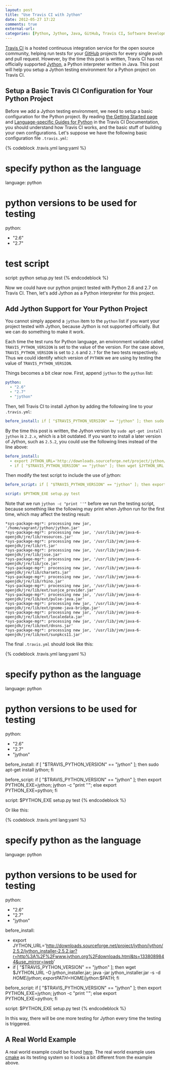 ```yaml
---
layout: post
title: "Use Travis CI with Jython"
date: 2012-05-27 17:22
comments: true
external-url: 
categories: [Python, Jython, Java, GitHub, Travis CI, Software Development]
---
```


[Travis CI][] is a hosted continuous integration service for the open source
community, helping run tests for your [GitHub][] projects for every single push
and pull request. However, by the time this post is written, Travis CI has not
officially supported [Jython][], a Python interpreter written in Java. This post
will help you setup a Jython testing environment for a Python project on Travis
CI.

<!-- more -->

## Setup a Basic Travis CI Configuration for Your Python Project

Before we add a Jython testing environment, we need to setup a basic
configuration for the Python project. By reading
[the Getting Started page][travis-getting-started] and
[Language-specific Guides for Python][travis-language-speicific-guides-python]
in the Travis CI Documentation, you should understand how Travis CI works, and
the basic stuff of building your own configurations. Let's suppose we have the
following basic configuration file `.travis.yml`:

{% codeblock .travis.yml lang:yaml %}
# specify python as the language
language: python

# python versions to be used for testing
python:
  - "2.6"
  - "2.7"

# test script
script: python setup.py test
{% endcodeblock %}

Now we could have our python project tested with Python 2.6 and 2.7 on Travis
CI. Then, let's add Jython as a Python interpreter for this project.


## Add Jython Support for Your Python Project

You cannot simply append a `jython` item to the `python` list if you want your
project tested with Jython, because Jython is not supported officially. But we
can do something to make it work.

Each time the test runs for Python language, an environment variable called
`TRAVIS_PYTHON_VERSION` is set to the value of the version. For the case above,
`TRAVIS_PYTHON_VERSION` is set to `2.6` and `2.7` for the two tests
respectively. Thus we could identify which version of `PYTHON` we are using by
testing the value of `TRAVIS_PYTHON_VERSION`.

Things becomes a bit clear now. First, append `jython` to the `python` list:

```yaml
python:
  - "2.6"
  - "2.7"
  - "jython"
```

Then, tell Travis CI to install Jython by adding the following line to your
`.travis.yml`:

```yaml
before_install: if [ "$TRAVIS_PYTHON_VERSION" == "jython" ]; then sudo apt-get install jython; fi
```

By the time this post is written, the Jython version by `sudo apt-get install
jython` is `2.2.x`, which is a bit outdated. If you want to install a later
version of Jython, such as `2.5.2`, you could use the following lines instead of
the line above:

```yaml
before_install:
  - export JYTHON_URL='http://downloads.sourceforge.net/project/jython/jython/2.5.2/jython_installer-2.5.2.jar?r=http%3A%2F%2Fwww.jython.org%2Fdownloads.html&ts=1338089844&use_mirror=iweb'
  - if [ "$TRAVIS_PYTHON_VERSION" == "jython" ]; then wget $JYTHON_URL -O jython_installer.jar; java -jar jython_installer.jar -s -d $HOME/jython; export PATH=$HOME/jython:$PATH; fi
```

Then modify the test script to include the use of jython:

```yaml
before_script: if [ "$TRAVIS_PYTHON_VERSION" == "jython" ]; then export PYTHON_EXE=jython; jython -c "print ''"; else export PYTHON_EXE=python; fi

script: $PYTHON_EXE setup.py test
```

Note that we run `jython -c "print ''"` before we run the testing script,
because something like the following may print when Jython run for the first
time, which may affect the testing result:

    *sys-package-mgr*: processing new jar, '/home/vagrant/jython/jython.jar'
    *sys-package-mgr*: processing new jar, '/usr/lib/jvm/java-6-openjdk/jre/lib/resources.jar'
    *sys-package-mgr*: processing new jar, '/usr/lib/jvm/java-6-openjdk/jre/lib/rt.jar'
    *sys-package-mgr*: processing new jar, '/usr/lib/jvm/java-6-openjdk/jre/lib/jsse.jar'
    *sys-package-mgr*: processing new jar, '/usr/lib/jvm/java-6-openjdk/jre/lib/jce.jar'
    *sys-package-mgr*: processing new jar, '/usr/lib/jvm/java-6-openjdk/jre/lib/charsets.jar'
    *sys-package-mgr*: processing new jar, '/usr/lib/jvm/java-6-openjdk/jre/lib/rhino.jar'
    *sys-package-mgr*: processing new jar, '/usr/lib/jvm/java-6-openjdk/jre/lib/ext/sunjce_provider.jar'
    *sys-package-mgr*: processing new jar, '/usr/lib/jvm/java-6-openjdk/jre/lib/ext/pulse-java.jar'
    *sys-package-mgr*: processing new jar, '/usr/lib/jvm/java-6-openjdk/jre/lib/ext/gnome-java-bridge.jar'
    *sys-package-mgr*: processing new jar, '/usr/lib/jvm/java-6-openjdk/jre/lib/ext/localedata.jar'
    *sys-package-mgr*: processing new jar, '/usr/lib/jvm/java-6-openjdk/jre/lib/ext/dnsns.jar'
    *sys-package-mgr*: processing new jar, '/usr/lib/jvm/java-6-openjdk/jre/lib/ext/sunpkcs11.jar'

The final `.travis.yml` should look like this:

{% codeblock .travis.yml lang:yaml %}
# specify python as the language
language: python

# python versions to be used for testing
python:
  - "2.6"
  - "2.7"
  - "jython"

before_install: if [ "$TRAVIS_PYTHON_VERSION" == "jython" ]; then sudo apt-get install jython; fi

before_script: if [ "$TRAVIS_PYTHON_VERSION" == "jython" ]; then export PYTHON_EXE=jython; jython -c "print ''"; else export PYTHON_EXE=python; fi

script: $PYTHON_EXE setup.py test
{% endcodeblock %}

Or like this:

{% codeblock .travis.yml lang:yaml %}
# specify python as the language
language: python

# python versions to be used for testing
python:
  - "2.6"
  - "2.7"
  - "jython"

before_install:
  - export JYTHON_URL='http://downloads.sourceforge.net/project/jython/jython/2.5.2/jython_installer-2.5.2.jar?r=http%3A%2F%2Fwww.jython.org%2Fdownloads.html&ts=1338089844&use_mirror=iweb'
  - if [ "$TRAVIS_PYTHON_VERSION" == "jython" ]; then wget $JYTHON_URL -O jython_installer.jar; java -jar jython_installer.jar -s -d $HOME/jython; export PATH=$HOME/jython:$PATH; fi

before_script: if [ "$TRAVIS_PYTHON_VERSION" == "jython" ]; then export PYTHON_EXE=jython; jython -c "print ''"; else export PYTHON_EXE=python; fi

script: $PYTHON_EXE setup.py test
{% endcodeblock %}


In this way, there will be one more testing for Jython every time the testing is
triggered.


## A Real World Example

A real world example could be found
[here](https://github.com/editorconfig/editorconfig-core-py/blob/70a3697d245f515d571ff119f13e76c7af038188/.travis.yml).
The real world example uses [cmake][] as its testing system so it looks a bit
different from the example above.


[GitHub]: http://github.com
[Jython]: http://www.jython.org
[Travis CI]: http://travis-ci.org
[cmake]: http://www.cmake.org
[travis-getting-started]: http://about.travis-ci.org/docs/user/getting-started/
[travis-language-speicific-guides-python]: http://about.travis-ci.org/docs/user/languages/python/
